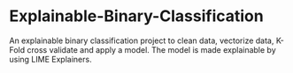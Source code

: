 # Explainable-Binary-Classification
An explainable binary classification project to clean data, vectorize data, K-Fold cross validate and apply a model. The model is made explainable by using LIME Explainers.
